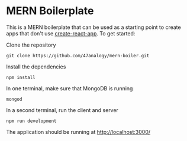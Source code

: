 # MERN Boilerplate

This is a MERN boilerplate that can be used as a starting point to create apps that don't use [create-react-app](https://github.com/facebookincubator/create-react-app). To get started:

Clone the repository

```
git clone https://github.com/47analogy/mern-boiler.git
```

Install the dependencies

```
npm install
```

In one terminal, make sure that MongoDB is running

```
mongod
```

In a second terminal, run the client and server

```
npm run development
```

The application should be running at [http://localhost:3000/](http://localhost:3000/)
